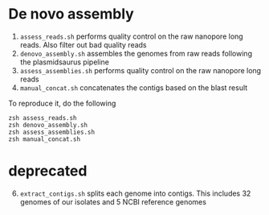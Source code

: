 # De novo assembly

1. `assess_reads.sh` performs quality control on the raw nanopore long reads. Also filter out bad quality reads
2. `denovo_assembly.sh` assembles the genomes from raw reads following the plasmidsaurus pipeline
3. `assess_assemblies.sh` performs quality control on the raw nanopore long reads
4. `manual_concat.sh` concatenates the contigs based on the blast result

To reproduce it, do the following

```
zsh assess_reads.sh
zsh denovo_assembly.sh
zsh assess_assemblies.sh
zsh manual_concat.sh
```

# deprecated
6. `extract_contigs.sh` splits each genome into contigs. This includes 32 genomes of our isolates and 5 NCBI reference genomes 
